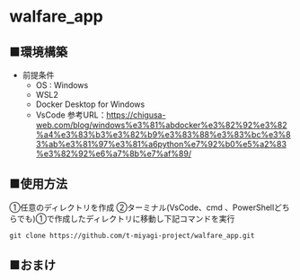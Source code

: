 # walfare_app

## ■環境構築
  - 前提条件
    + OS : Windows
    + WSL2
    + Docker Desktop for Windows
    + VsCode
  参考URL：https://chigusa-web.com/blog/windows%e3%81%abdocker%e3%82%92%e3%82%a4%e3%83%b3%e3%82%b9%e3%83%88%e3%83%bc%e3%83%ab%e3%81%97%e3%81%a6python%e7%92%b0%e5%a2%83%e3%82%92%e6%a7%8b%e7%af%89/

## ■使用方法

①任意のディレクトリを作成
②ターミナル(VsCode、cmd 、PowerShellどちらでも)①で作成したディレクトリに移動し下記コマンドを実行
```
git clone https://github.com/t-miyagi-project/walfare_app.git
```

## ■おまけ